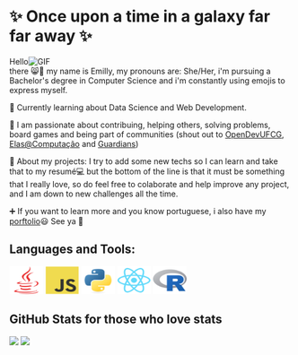 # ✨ Once upon a time in a galaxy far far away ✨
<img align="right" width="470" alt="GIF" src="https://miro.medium.com/max/480/0*tWkX7jycteZn1qbC.gif" />

Hello there 😸🥰 my name is Emilly, my pronouns are: She/Her, i'm pursuing a Bachelor's degree in Computer Science and i'm constantly using emojis to express myself.

🔭 Currently learning about Data Science and Web Development.

🌱 I am passionate about contribuing, helping others, solving problems, board games and being part of communities (shout out to [OpenDevUFCG](https://opendevufcg.org/), [Elas@Computação](https://elas.computacao.ufcg.edu.br/) and [Guardians](https://github.com/Guardians-DSC))

💓 About my projects: I try to add some new techs so I can learn and take that to my resumé💻 but the bottom of the line is that it must be something that I really love, so do feel free to colaborate and help improve any project, and I am down to new challenges all the time.

➕ If you want to learn more and you know portuguese, i also have my [porftolio](https://emys-alb.github.io/)😃 See ya 👋

## Languages and Tools:
<div>
  <img alt="java" height="50" width="60" src="https://raw.githubusercontent.com/devicons/devicon/master/icons/java/java-plain.svg">
  <img alt="js" height="50" width="60" src="https://raw.githubusercontent.com/devicons/devicon/master/icons/javascript/javascript-original.svg">
  <img alt="python" height="50" width="60" src="https://raw.githubusercontent.com/devicons/devicon/master/icons/python/python-original.svg">
  <img alt="react" height="50" width="60" src="https://raw.githubusercontent.com/devicons/devicon/master/icons/react/react-original.svg">
  <img alt="r" height="50" width="60" src="https://raw.githubusercontent.com/devicons/devicon/master/icons/r/r-original.svg">
</div>

## GitHub Stats for those who love stats
<div>
  <img height="170" src="https://github-readme-stats.vercel.app/api?username=emys-alb&show_icons=true&theme=radical">
  <img height="170" src="https://github-readme-stats.vercel.app/api/top-langs/?username=emys-alb&layout=compact&theme=radical">
</div>
